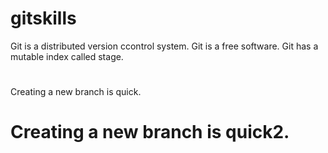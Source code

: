 # gitskills
Git is a distributed version ccontrol system.
Git is a free software.
Git has a mutable index called stage.
#
Creating a new branch is quick.
# Creating a new branch is quick2.
